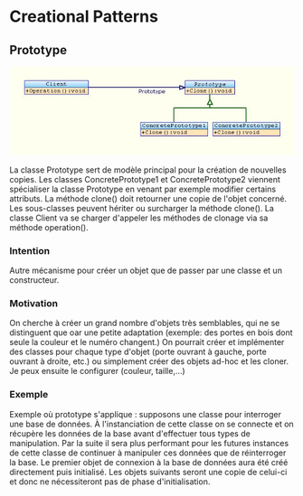 # Creational Patterns

## Prototype

![](Prototype_classdia.png)

La classe Prototype sert de modèle principal pour la création de nouvelles copies. Les classes ConcretePrototype1 et ConcretePrototype2 viennent spécialiser la classe Prototype en venant par exemple modifier certains attributs. La méthode clone() doit retourner une copie de l'objet concerné. Les sous-classes peuvent hériter ou surcharger la méthode clone(). La classe Client va se charger d'appeler les méthodes de clonage via sa méthode operation().

### Intention

Autre mécanisme pour créer un objet que de passer par une classe et un constructeur.

### Motivation

On cherche à créer un grand nombre d'objets très semblables, qui ne se distinguent que oar une petite adaptation (exemple: des portes en bois dont seule la couleur et le numéro changent.)
On pourrait créer et implémenter des classes pour chaque type d'objet (porte ouvrant à gauche, porte ouvrant à droite, etc.) ou simplement créer des objets ad-hoc et les cloner. Je peux ensuite le configurer (couleur, taille,...)

### Exemple

Exemple où prototype s'applique : supposons une classe pour interroger une base de données. À l'instanciation de cette classe on se connecte et on récupère les données de la base avant d'effectuer tous types de manipulation. Par la suite il sera plus performant pour les futures instances de cette classe de continuer à manipuler ces données que de réinterroger la base. Le premier objet de connexion à la base de données aura été créé directement puis initialisé. Les objets suivants seront une copie de celui-ci et donc ne nécessiteront pas de phase d'initialisation.